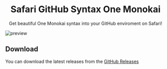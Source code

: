 <h1 align="center"> Safari GitHub Syntax One Monokai </h1>

<div align="center"> Get beautiful One Monokai syntax into your GitHub enviroment on Safari! </div>

![preview](https://user-images.githubusercontent.com/42694704/214923522-9d454cc0-f7e8-4163-b3b1-6e48e075c68f.png)

## Download

You can download the latest releases from the [GitHub Releases](https://github.com/cpea2506/GitHubOneMonokai/releases/)
